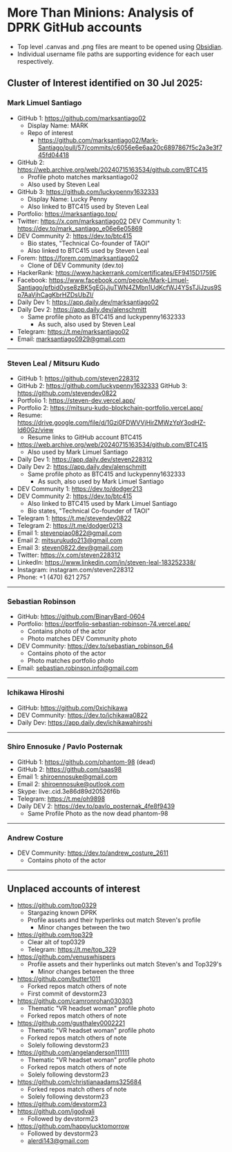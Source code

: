 # More Than Minions: Analysis of DPRK GitHub accounts
* Top level .canvas and .png files are meant to be opened using [Obsidian](https://obsidian.md/).
* Individual username file paths are supporting evidence for each user respectively.
  
## Cluster of Interest identified on 30 Jul 2025:
### Mark Limuel Santiago
* GitHub 1: https://github.com/marksantiago02
	* Display Name: MARK
	* Repo of interest
		* https://github.com/marksantiago02/Mark-Santiago/pull/57/commits/c6056e6e6aa20c6897867f5c2a3e3f745fd04418
* GitHub 2: https://web.archive.org/web/20240715163534/github.com/BTC415
	* Profile photo matches marksantiago02
	* Also used by Steven Leal
* GitHub 3: https://github.com/luckypenny1632333
	* Display Name: Lucky Penny
	* Also linked to BTC415 used by Steven Leal
* Portfolio: https://marksantiago.top/
* Twitter: https://x.com/marksantiago02
  DEV Community 1: https://dev.to/mark_santiago_e06e6e05869
* DEV Community 2: https://dev.to/btc415
	* Bio states, "Technical Co-founder of TAOI"
	* Also linked to BTC415 used by Steven Leal
* Forem: https://forem.com/marksantiago02
	* Clone of DEV Community (dev.to)
* HackerRank: https://www.hackerrank.com/certificates/EF9415D1759E
* Facebook: https://www.facebook.com/people/Mark-Limuel-Santiago/pfbid0yse8zBK5gEGjJjuTWN4ZMbn1UdKcfWJ4YSsTJiJzus9Sp7AaVjhCagKbrHZDsUbZl/
* Daily Dev 1: https://app.daily.dev/marksantiago02
* Daily Dev 2: https://app.daily.dev/alenschmitt
	* Same profile photo as BTC415 and luckypenny1632333
		* As such, also used by Steven Leal
* Telegram: https://t.me/marksantiago02
* Email: marksantiago0929@gmail.com
  
-----------------
### Steven Leal / Mitsuru Kudo
* GitHub 1: https://github.com/steven228312
* GitHub 2: https://github.com/luckypenny1632333
  GitHub 3: https://github.com/stevendev0822
* Portfolio 1: https://steven-dev.vercel.app/
* Portfolio 2: https://mitsuru-kudo-blockchain-portfolio.vercel.app/
* Resume: https://drive.google.com/file/d/1Gzi0FDWVVjHirZMWzYpY3odHZ-ld60Gz/view
	* Resume links to GitHub account BTC415
* https://web.archive.org/web/20240715163534/github.com/BTC415
	* Also used by Mark Limuel Santiago
* Daily Dev 1: https://app.daily.dev/steven228312
* Daily Dev 2: https://app.daily.dev/alenschmitt
	* Same profile photo as BTC415 and luckypenny1632333
		* As such, also used by Mark Limuel Santiago
* DEV Community 1: https://dev.to/dodger213
* DEV Community 2: https://dev.to/btc415
	* Also linked to BTC415 used by Mark Limuel Santiago
	* Bio states, "Technical Co-founder of TAOI"
* Telegram 1: https://t.me/stevendev0822
* Telegram 2: https://t.me/dodger0213
* Email 1: stevenpiao0822@gmail.com
* Email 2: mitsurukudo213@gmail.com
* Email 3: steven0822.dev@gmail.com
* Twitter: https://x.com/steven228312
* LinkedIn: https://www.linkedin.com/in/steven-leal-183252338/
* Instagram: instagram.com/steven228312
* Phone: +1 (470) 621 2757

-----------------
### Sebastian Robinson
* GitHub: https://github.com/BinaryBard-0604
* Portfolio: https://portfolio-sebastian-robinson-74.vercel.app/
	* Contains photo of the actor
	* Photo matches DEV Community photo
* DEV Community: https://dev.to/sebastian_robinson_64
	* Contains photo of the actor
	* Photo matches portfolio photo
* Email: sebastian.robinson.info@gmail.com
-----------------
### Ichikawa Hiroshi
* GitHub: https://github.com/0xichikawa
* DEV Community: https://dev.to/ichikawa0822
* Daily Dev: https://app.daily.dev/ichikawahiroshi

-----------------
### Shiro Ennosuke / Pavlo Posternak
* GitHub 1: https://github.com/phantom-98 (dead)
* GitHub 2: https://github.com/saas98
* Email 1: shiroennosuke@gmail.com
* Email 2: shiroennosuke@outlook.com
* Skype: live:.cid.3e86d89d20526f6b
* Telegram: https://t.me/oh9898
* Daily DEV 2: https://dev.to/pavlo_posternak_4fe8f9439
	* Same Profile Photo as the now dead phantom-98

-----------------
### Andrew Costure
* DEV Community: https://dev.to/andrew_costure_2611
	* Contains photo of the actor


----------
## Unplaced accounts of interest
* https://github.com/top0329
	* Stargazing known DPRK
	* Profile assets and their hyperlinks out match Steven's profile 
		* Minor changes between the two
* https://github.com/top329
	* Clear alt of top0329
	* Telegram: https://t.me/top_329
* https://github.com/venuswhispers
	* Profile assets and their hyperlinks out match Steven's and Top329's
		* Minor changes between the three
* https://github.com/butter1011
	* Forked repos match others of note
	* First commit of devstorm23
* https://github.com/camronrohan030303
	* Thematic "VR headset woman" profile photo
	* Forked repos match others of note
* https://github.com/gusthaley0002221
	* Thematic "VR headset woman" profile photo
	* Forked repos match others of note
	* Solely following devstorm23
* https://github.com/angelanderson111111
	* Thematic "VR headset woman" profile photo
	* Forked repos match others of note
	* Solely following devstorm23
* https://github.com/christianaadams325684
	* Forked repos match others of note
	* Solely following devstorm23
* https://github.com/devstorm23
* https://github.com/jgodvali
	* Followed by devstorm23
* https://github.com/happylucktomorrow
	* Followed by devstorm23
	* alerdi143@gmail.com
